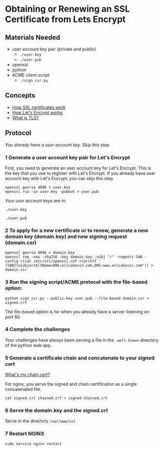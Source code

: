 # Obtaining or Renewing an SSL Certificate from Lets Encrypt

## Materials Needed

* user account key pair (private and public)
  - `./user.key`
  - `./user.pub`
* openssl
* python
* ACME client script
  - `./sign_csr.py`

## Concepts

* [How SSL certificates work]()
* [How Let's Encrypt works]()
* [What is TLS?]()

## Protocol

_You already have a user account key. Skip this step._

### 1 Generate a user account key pair for Let's Encrypt

First, you need to generate an user account key for Let's Encrypt. This is the key that you use to register with Let's Encrypt. If you already have user account key with Let's Encrypt, you can skip this step.

```
openssl genrsa 4096 > user.key
openssl rsa -in user.key -pubout > user.pub
```

_Your user account keys are in:_

`./user.key`

`./user.pub`

### 2 To apply for a new certificate or to renew, generate a new domain key (domain.key) and new signing request (domain.csr)

```
openssl genrsa 4096 > domain.key
openssl req -new -sha256 -key domain.key -subj "/" -reqexts SAN -config <(cat /etc/ssl/openssl.cnf <(printf "[SAN]\nsubjectAltName=DNS:ericakevin.com,DNS:www.ericakevin.com")) > domain.csr
```

### 3 Run the signing script/ACME protocol with the file-based option: 

`python sign_csr.py --public-key user.pub --file-based domain.csr > signed.crt`

The file-based option is for when you already have a server listening on port 80.

### 4 Complete the challenges

Your challenges have always been serving a file in the `.well-known` directory of the python web app.

### 5 Generate a certificate chain and concatenate to your signed cert

[What's my chain cert?](https://whatsmychaincert.com/)

For nginx, you serve the signed and chain certification as a single concatenated file.

`cat signed.crt chained.crt > signed-chained.crt`

### 6 Serve the domain.key and the signed.crt

Serve in the directory `/var/www/ssl`

### 7 Restart NGINX

`sudo service nginx restart`

